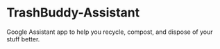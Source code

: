 # TrashBuddy-Assistant
Google Assistant app to help you recycle, compost, and dispose of your stuff better.
